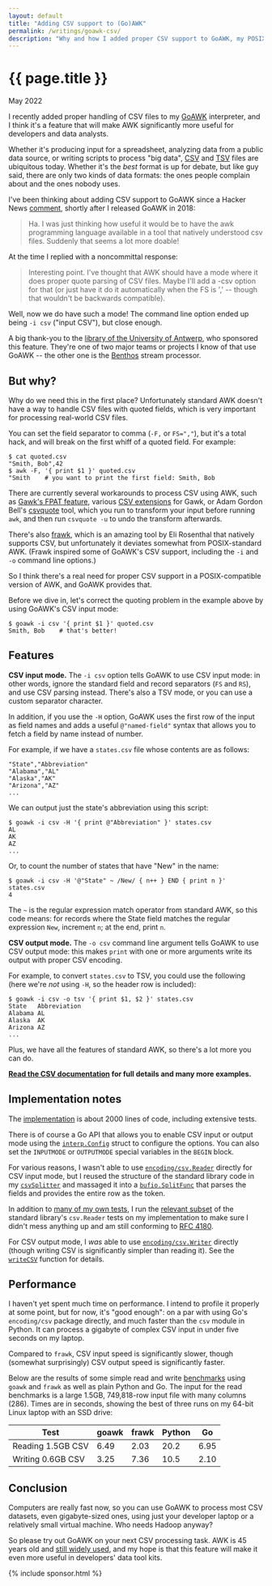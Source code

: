 ```yaml
---
layout: default
title: "Adding CSV support to (Go)AWK"
permalink: /writings/goawk-csv/
description: "Why and how I added proper CSV support to GoAWK, my POSIX-compatible AWK interpreter."
---
```

<h1>{{ page.title }}</h1>
<p class="subtitle">May 2022</p>


I recently added proper handling of CSV files to my [GoAWK](https://github.com/benhoyt/goawk) interpreter, and I think it's a feature that will make AWK significantly more useful for developers and data analysts.

Whether it's producing input for a spreadsheet, analyzing data from a public data source, or writing scripts to process "big data", [CSV](https://en.wikipedia.org/wiki/Comma-separated_values) and [TSV](https://en.wikipedia.org/wiki/Tab-separated_values) files are ubiquitous today. Whether it's the *best* format is up for debate, but like guy said, there are only two kinds of data formats: the ones people complain about and the ones nobody uses.

I've been thinking about adding CSV support to GoAWK since a Hacker News [comment](https://news.ycombinator.com/item?id=17786824), shortly after I released GoAWK in 2018:

> Ha. I was just thinking how useful it would be to have the awk programming language available in a tool that natively understood csv files. Suddenly that seems a lot more doable!

At the time I replied with a noncommittal response:

> Interesting point. I've thought that AWK should have a mode where it does proper quote parsing of CSV files. Maybe I'll add a -csv option for that (or just have it do it automatically when the FS is ',' -- though that wouldn't be backwards compatible).

Well, now we do have such a mode! The command line option ended up being `-i csv` ("input CSV"), but close enough.

A big thank-you to the [library of the University of Antwerp](https://www.uantwerpen.be/en/library/), who sponsored this feature. They're one of two major teams or projects I know of that use GoAWK -- the other one is the [Benthos](https://github.com/benthosdev/benthos) stream processor.


## But why?

Why do we need this in the first place? Unfortunately standard AWK doesn't have a way to handle CSV files with quoted fields, which is very important for processing real-world CSV files.

You can set the field separator to comma (`-F,` or `FS=","`), but it's a total hack, and will break on the first whiff of a quoted field. For example:

```
$ cat quoted.csv
"Smith, Bob",42
$ awk -F, '{ print $1 }' quoted.csv
"Smith    # you want to print the first field: Smith, Bob
```

There are currently several workarounds to process CSV using AWK, such as [Gawk's FPAT feature](https://www.gnu.org/software/gawk/manual/html_node/Splitting-By-Content.html), various [CSV extensions](http://mcollado.z15.es/xgawk/) for Gawk, or Adam Gordon Bell's [csvquote](https://github.com/adamgordonbell/csvquote) tool, which you run to transform your input before running `awk`, and then run `csvquote -u` to undo the transform afterwards.

There's also [frawk](https://github.com/ezrosent/frawk), which is an amazing tool by Eli Rosenthal that natively supports CSV, but unfortunately it deviates somewhat from POSIX-standard AWK. (Frawk inspired some of GoAWK's CSV support, including the `-i` and `-o` command line options.)

So I think there's a real need for proper CSV support in a POSIX-compatible version of AWK, and GoAWK provides that.

Before we dive in, let's correct the quoting problem in the example above by using GoAWK's CSV input mode:

```
$ goawk -i csv '{ print $1 }' quoted.csv
Smith, Bob    # that's better!
```


## Features

**CSV input mode.** The `-i csv` option tells GoAWK to use CSV input mode: in other words, ignore the standard field and record separators (`FS` and `RS`), and use CSV parsing instead. There's also a TSV mode, or you can use a custom separator character.

In addition, if you use the `-H` option, GoAWK uses the first row of the input as field names and adds a useful `@"named-field"` syntax that allows you to fetch a field by name instead of number.

For example, if we have a `states.csv` file whose contents are as follows:

```
"State","Abbreviation"
"Alabama","AL"
"Alaska","AK"
"Arizona","AZ"
...
```

We can output just the state's abbreviation using this script:

```
$ goawk -i csv -H '{ print @"Abbreviation" }' states.csv
AL
AK
AZ
...
```

Or, to count the number of states that have "New" in the name:

```
$ goawk -i csv -H '@"State" ~ /New/ { n++ } END { print n }' states.csv
4
```

The `~` is the regular expression match operator from standard AWK, so this code means: for records where the State field matches the regular expression `New`, increment `n`; at the end, print `n`.

**CSV output mode.** The `-o csv` command line argument tells GoAWK to use CSV output mode: this makes `print` with one or more arguments write its output with proper CSV encoding.

For example, to convert `states.csv` to TSV, you could use the following (here we're *not* using `-H`, so the header row is included):

```
$ goawk -i csv -o tsv '{ print $1, $2 }' states.csv
State   Abbreviation
Alabama AL
Alaska  AK
Arizona AZ
...
```

Plus, we have all the features of standard AWK, so there's a lot more you can do.

**[Read the CSV documentation](https://github.com/benhoyt/goawk/blob/master/csv.md) for full details and many more examples.**


## Implementation notes

The [implementation](https://github.com/benhoyt/goawk/pull/107) is about 2000 lines of code, including extensive tests.

There is of course a Go API that allows you to enable CSV input or output mode using the [`interp.Config`](https://pkg.go.dev/github.com/benhoyt/goawk/interp#Config) struct to configure the options. You can also set the `INPUTMODE` or `OUTPUTMODE` special variables in the `BEGIN` block.

For various reasons, I wasn't able to use [`encoding/csv.Reader`](https://pkg.go.dev/encoding/csv#Reader) directly for CSV input mode, but I reused the structure of the standard library code in my [`csvSplitter`](https://github.com/benhoyt/goawk/blob/acb9a737b8df4628a3fd980254d1b88a87e1933d/interp/io.go#L422) and massaged it into a [`bufio.SplitFunc`](https://pkg.go.dev/bufio#SplitFunc) that parses the fields and provides the entire row as the token.

In addition to [many of my own tests](https://github.com/benhoyt/goawk/blob/acb9a737b8df4628a3fd980254d1b88a87e1933d/interp/interp_test.go#L1453), I run the [relevant subset](https://github.com/benhoyt/goawk/blob/master/interp/csvreader_test.go) of the standard library's `csv.Reader` tests on my implementation to make sure I didn't mess anything up and am still conforming to [RFC 4180](https://www.rfc-editor.org/rfc/rfc4180.html).

For CSV output mode, I *was* able to use [`encoding/csv.Writer`](https://pkg.go.dev/encoding/csv#Writer) directly (though writing CSV is significantly simpler than reading it). See the [`writeCSV`](https://github.com/benhoyt/goawk/blob/acb9a737b8df4628a3fd980254d1b88a87e1933d/interp/io.go#L67) function for details.


## Performance

I haven't yet spent much time on performance. I intend to profile it properly at some point, but for now, it's "good enough": on a par with using Go's `encoding/csv` package directly, and much faster than the `csv` module in Python. It can process a gigabyte of complex CSV input in under five seconds on my laptop.

Compared to `frawk`, CSV input speed is significantly slower, though (somewhat surprisingly) CSV output speed is significantly faster.

Below are the results of some simple read and write [benchmarks](https://github.com/benhoyt/goawk/blob/master/scripts/csvbench) using `goawk` and `frawk` as well as plain Python and Go. The input for the read benchmarks is a large 1.5GB, 749,818-row input file with many columns (286). Times are in seconds, showing the best of three runs on my 64-bit Linux laptop with an SSD drive:

Test              | goawk | frawk | Python |   Go
----------------- | ----- | ----- | ------ | ----
Reading 1.5GB CSV |  6.49 |  2.03 |   20.2 | 6.95
Writing 0.6GB CSV |  3.25 |  7.36 |   10.5 | 2.10


## Conclusion

Computers are really fast now, so you can use GoAWK to process most CSV datasets, even gigabyte-sized ones, using just your developer laptop or a relatively small virtual machine. Who needs Hadoop anyway?

So please try out GoAWK on your next CSV processing task. AWK is 45 years old and [still widely used](https://lwn.net/Articles/820829/), and my hope is that this feature will make it even more useful in developers' data tool kits.


{% include sponsor.html %}

